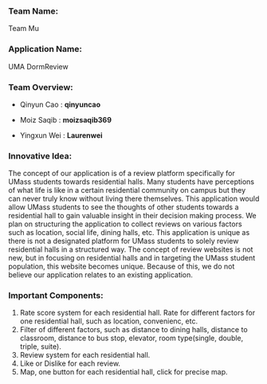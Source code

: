### **Team Name**: 
Team Mu

### **Application Name**: 
UMA DormReview

### **Team Overview**:
- Qinyun Cao : **qinyuncao**

- Moiz Saqib : **moizsaqib369**

- Yingxun Wei : **Laurenwei**

### **Innovative Idea**:
The concept of our application is of a review platform specifically for UMass students towards residential halls. Many students have perceptions of what life is like in a certain residential community on campus but they can never truly know without living there themselves. This application would allow UMass students to see the thoughts of other students towards a residential hall to gain valuable insight in their decision making process. We plan on structuring the application to collect reviews on various factors such as location, social life, dining halls, etc. This application is unique as there is not a designated platform for UMass students to solely review residential halls in a structured way. The concept of review websites is not new, but in focusing on residential halls and in targeting the UMass student population, this website becomes unique. Because of this, we do not believe our application relates to an existing application.

### **Important Components**:
1. Rate score system for each residential hall. Rate for different factors for one residential hall, such as location, convenienc, etc.
2. Filter of different factors, such as distance to dining halls, distance to classroom, distance to bus stop, elevator, room type(single, double, triple, suite).
3. Review system for each residential hall.
4. Like or Dislike for each review.
5. Map, one button for each residential hall, click for precise map.
